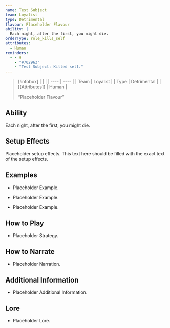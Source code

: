 ```yaml
---
name: Test Subject
team: Loyalist
type: Detrimental
flavour: Placeholder Flavour
ability: |
  Each night, after the first, you might die.
orderType: role_kills_self
attributes:
  - Human
reminders:
  - - ⚰️
    - "#702963"
    - "Test Subject: Killed self."
---
```

> [!infobox]
> |  |  |
> | ---- | ---- |
> | Team | Loyalist |
> | Type | Detrimental |
> | [[Attributes]] | Human |
> 
>  “Placeholder Flavour”

## Ability
Each night, after the first, you might die.

## Setup Effects
Placeholder setup effects. This text here should be filled with the exact text of the setup effects.

## Examples
- Placeholder Example.

- Placeholder Example.

- Placeholder Example.

## How to Play
- Placeholder Strategy.

## How to Narrate
- Placeholder Narration.

## Additional Information
- Placeholder Additional Information.

## Lore
- Placeholder Lore.